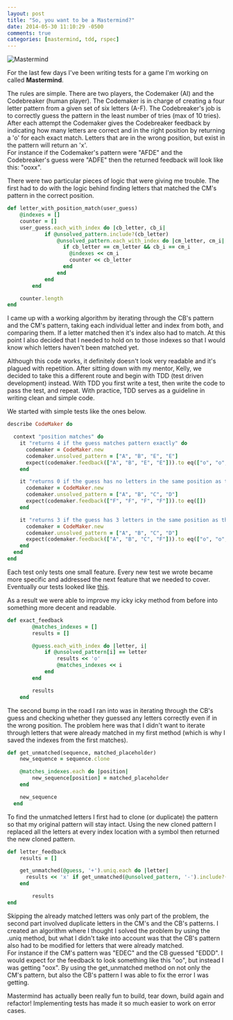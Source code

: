 ```yaml
---
layout: post
title: "So, you want to be a Mastermind?"
date: 2014-05-30 11:10:29 -0500
comments: true
categories: [mastermind, tdd, rspec]
---
```

![Mastermind](http://i.imgur.com/ANjI6Vi.png)

For the last few days I've been writing tests for a game I'm working on called __Mastermind__.
<!-- more -->
The rules are simple. There are two players, the Codemaker (AI) and the Codebreaker (human player). The Codemaker is in charge of creating a four letter pattern from a given set of six letters (A-F). The Codebreaker's job is to correctly guess the pattern in the least number of tries (max of 10 tries). After each attempt the Codemaker gives the Codebreaker feedback by indicating how many letters are correct and in the right position by returning a 'o' for each exact match. Letters that are in the wrong position, but exist in the pattern will return an 'x'.  
For instance if the Codemaker's pattern were "AFDE" and the Codebreaker's guess were "ADFE" then the returned feedback will look like this: "ooxx".

There were two particular pieces of logic that were giving me trouble. The first had to do with the logic behind finding letters that matched the CM's pattern in the correct position. 

``` ruby Find matching letters with the correct position
def letter_with_position_match(user_guess)
	@indexes = []
	counter = []
	user_guess.each_with_index do |cb_letter, cb_i|
			if @unsolved_pattern.include?(cb_letter)
				@unsolved_pattern.each_with_index do |cm_letter, cm_i|
				  if cb_letter == cm_letter && cb_i == cm_i
				  	@indexes << cm_i
				  	counter << cb_letter 
				  end
				end
			end
		end

	counter.length
end
```

I came up with a working algorithm by iterating through the CB's pattern and the CM's pattern, taking each individual letter and index from both, and comparing them. If a letter matched then it's index also had to match. At this point I also decided that I needed to hold on to those indexes so that I would know which letters haven't been matched yet. 

Although this code works, it definitely doesn't look very readable and it's plagued with repetition. After sitting down with my mentor, Kelly, we decided to take this a different route and begin with TDD (test driven development) instead. With TDD you first write a test, then write the code to pass the test, and repeat. With practice, TDD serves as a guideline in writing clean and simple code. 

We started with simple tests like the ones below.

``` ruby codemaker_spec.rb https://github.com/calvached/mastermind/blob/master/spec/codemaker_spec.rb Source Article
describe CodeMaker do

  context "position matches" do
    it "returns 4 if the guess matches pattern exactly" do
      codemaker = CodeMaker.new
      codemaker.unsolved_pattern = ["A", "B", "E", "E"]
      expect(codemaker.feedback(["A", "B", "E", "E"])).to eq(["o", "o", "o", "o"])
    end

    it "returns 0 if the guess has no letters in the same position as the pattern" do
      codemaker = CodeMaker.new
      codemaker.unsolved_pattern = ["A", "B", "C", "D"]
      expect(codemaker.feedback(["F", "F", "F", "F"])).to eq([])
    end

    it "returns 3 if the guess has 3 letters in the same position as the pattern" do
      codemaker = CodeMaker.new
      codemaker.unsolved_pattern = ["A", "B", "C", "D"]
      expect(codemaker.feedback(["A", "B", "C", "F"])).to eq(["o", "o", "o"])
    end
  end
end
```
Each test only tests one small feature. Every new test we wrote became more specific and addressed the next feature that we needed to cover. Eventually our tests looked like [this](https://github.com/calvached/mastermind/blob/master/spec/codemaker_spec.rb).

As a result we were able to improve my icky icky method from before into something more decent and readable.

``` ruby codemaker.rb https://github.com/calvached/mastermind/blob/master/lib/codemaker.rb Source Article
def exact_feedback
		@matches_indexes = []
		results = []

		@guess.each_with_index do |letter, i|
			if @unsolved_pattern[i] == letter
				results << 'o' 
				@matches_indexes << i
			end
		end

		results
	end
```

The second bump in the road I ran into was in iterating through the CB's guess and checking whether they guessed any letters correctly even if in the wrong position. The problem here was that I didn't want to iterate through letters that were already matched in my first method (which is why I saved the indexes from the first matches).

``` ruby codemaker.rb https://github.com/calvached/mastermind/blob/master/lib/codemaker.rb Source Article
def get_unmatched(sequence, matched_placeholder)
  	new_sequence = sequence.clone

  	@matches_indexes.each do |position|
  		new_sequence[position] = matched_placeholder
  	end

  	new_sequence
  end
```

To find the unmatched letters I first had to clone (or duplicate) the pattern so that my original pattern will stay intact. Using the new cloned pattern I replaced all the letters at every index location with a symbol then returned the new cloned pattern. 

``` ruby codemaker.rb https://github.com/calvached/mastermind/blob/master/lib/codemaker.rb Source Article
def letter_feedback
  	results = []

  	get_unmatched(@guess, '+').uniq.each do |letter|
  	  results << 'x' if get_unmatched(@unsolved_pattern, '-').include?(letter)
  	end

		results
end
```

Skipping the already matched letters was only part of the problem, the second part involved duplicate letters in the CM's and the CB's patterns. I created an algorithm where I thought I solved the problem by using the .uniq method, but what I didn't take into account was that the CB's pattern also had to be modified for letters that were already matched.  
For instance if the CM's pattern was "EDEC" and the CB guessed "EDDD". I would expect for the feedback to look something like this "oo", but instead I was getting "oox". By using the get_unmatched method on not only the CM's pattern, but also the CB's pattern I was able to fix the error I was getting.

Mastermind has actually been really fun to build, tear down, build again and refactor! Implementing tests has made it so much easier to work on error cases.
